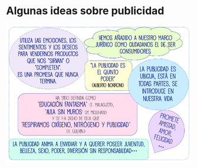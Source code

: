 # Algunas ideas sobre publicidad


![Frases publicidad](img/Frases_Publicidad.jpg "Frases publicidad")
